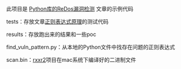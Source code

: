 此项目是 [Python库的ReDos漏洞检测](https://mp.weixin.qq.com/s/-UtZbU-Snr3Yf_1bfAyULA) 文章的示例代码

tests：存放文章[正则表达式原理](http://www.leveryd.top/2021-01-24-%E6%AD%A3%E5%88%99%E8%A1%A8%E8%BE%BE%E5%BC%8F%E5%8E%9F%E7%90%86/)的测试代码

results：存放跑出来的结果和一些poc

find_vuln_pattern.py：从本地的Python文件中找存在问题的正则表达式

scan.bin：[rxxr2](https://github.com/ConradIrwin/rxxr2)项目在mac系统下编译好的二进制文件
